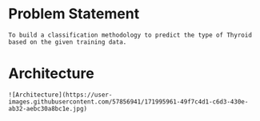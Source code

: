 # Problem Statement

	To build a classification methodology to predict the type of Thyroid based on the given training data. 

# Architecture
	![Architecture](https://user-images.githubusercontent.com/57856941/171995961-49f7c4d1-c6d3-430e-ab32-aebc30a8bc1e.jpg)
